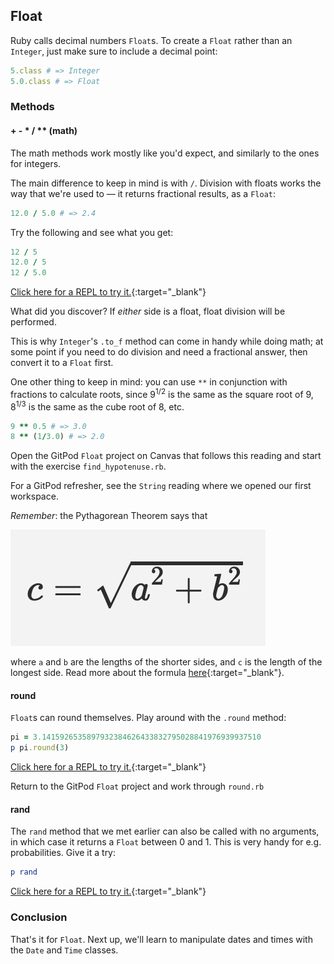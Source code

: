 ## Float

Ruby calls decimal numbers `Float`s. To create a `Float` rather than an `Integer`, just make sure to include a decimal point:

```ruby
5.class # => Integer
5.0.class # => Float
```

### Methods

#### + - * / ** (math) 

The math methods work mostly like you'd expect, and similarly to the ones for integers.

The main difference to keep in mind is with `/`. Division with floats works the way that we're used to — it returns fractional results, as a `Float`:

```ruby
12.0 / 5.0 # => 2.4
```

Try the following and see what you get:

```ruby
12 / 5
12.0 / 5
12 / 5.0
```

<div class="experiment" markdown="1">
  
  [Click here for a REPL to try it.](https://repl.it/@raghubetina/Float-math){:target="_blank"}
</div>

What did you discover? If _either_ side is a float, float division will be performed.

This is why `Integer`'s `.to_f` method can come in handy while doing math; at some point if you need to do division and need a fractional answer, then convert it to a `Float` first.

One other thing to keep in mind: you can use `**` in conjunction with fractions to calculate roots, since 9<sup>1/2</sup> is the same as the square root of 9, 8<sup>1/3</sup> is the same as the cube root of 8, etc.

```ruby
9 ** 0.5 # => 3.0
8 ** (1/3.0) # => 2.0
```

<div class="proj" markdown="1">

  Open the GitPod `Float` project on Canvas that follows this reading and start with the exercise `find_hypotenuse.rb`.

  For a GitPod refresher, see the `String` reading where we opened our first workspace.
  
  _Remember_: the Pythagorean Theorem says that

  ![](assets/float/pythagorous.png)

  where `a` and `b` are the lengths of the shorter sides, and `c` is the length of the longest side. Read more about the formula [here](https://www.mathsisfun.com/pythagoras.html){:target="_blank"}.

</div>

#### round 

`Float`s can round themselves. Play around with the `.round` method:

```ruby
pi = 3.1415926535897932384626433832795028841976939937510
p pi.round(3)
```

<div class="experiment" markdown="1">
  
  [Click here for a REPL to try it.](https://repl.it/@raghubetina/round){:target="_blank"}
</div>

<div class="proj" markdown="1">

  Return to the GitPod `Float` project and work through `round.rb`
</div>

#### rand 

The `rand` method that we met earlier can also be called with no arguments, in which case it returns a `Float` between 0 and 1. This is very handy for e.g. probabilities. Give it a try:

```ruby
p rand
```

<div class="experiment" markdown="1">
  
  [Click here for a REPL to try it.](https://repl.it/@raghubetina/float-rand){:target="_blank"}
</div>

###  Conclusion

That's it for `Float`. Next up, we'll learn to manipulate dates and times with the `Date` and `Time` classes.
